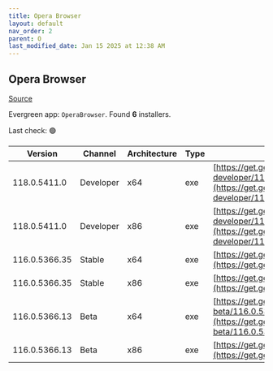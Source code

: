 ```yaml
---
title: Opera Browser
layout: default
nav_order: 2
parent: O
last_modified_date: Jan 15 2025 at 12:38 AM
---
```


## Opera Browser

[Source](https://www.opera.com/browsers/opera)

Evergreen app: `OperaBrowser`. Found **6** installers.

Last check: 🟢

| Version       | Channel   | Architecture | Type | URI                                                                                                                                                                                                                    |
| ------------- | --------- | ------------ | ---- | ---------------------------------------------------------------------------------------------------------------------------------------------------------------------------------------------------------------------- |
| 118.0.5411.0  | Developer | x64          | exe  | [https://get.geo.opera.com/pub/opera-developer/118.0.5411.0/win/Opera_Developer_118.0.5411.0_Setup_x64.exe](https://get.geo.opera.com/pub/opera-developer/118.0.5411.0/win/Opera_Developer_118.0.5411.0_Setup_x64.exe) |
| 118.0.5411.0  | Developer | x86          | exe  | [https://get.geo.opera.com/pub/opera-developer/118.0.5411.0/win/Opera_Developer_118.0.5411.0_Setup.exe](https://get.geo.opera.com/pub/opera-developer/118.0.5411.0/win/Opera_Developer_118.0.5411.0_Setup.exe)         |
| 116.0.5366.35 | Stable    | x64          | exe  | [https://get.geo.opera.com/pub/opera/desktop/116.0.5366.35/win/Opera_116.0.5366.35_Setup_x64.exe](https://get.geo.opera.com/pub/opera/desktop/116.0.5366.35/win/Opera_116.0.5366.35_Setup_x64.exe)                     |
| 116.0.5366.35 | Stable    | x86          | exe  | [https://get.geo.opera.com/pub/opera/desktop/116.0.5366.35/win/Opera_116.0.5366.35_Setup.exe](https://get.geo.opera.com/pub/opera/desktop/116.0.5366.35/win/Opera_116.0.5366.35_Setup.exe)                             |
| 116.0.5366.13 | Beta      | x64          | exe  | [https://get.geo.opera.com/pub/opera-beta/116.0.5366.13/win/Opera_beta_116.0.5366.13_Setup_x64.exe](https://get.geo.opera.com/pub/opera-beta/116.0.5366.13/win/Opera_beta_116.0.5366.13_Setup_x64.exe)                 |
| 116.0.5366.13 | Beta      | x86          | exe  | [https://get.geo.opera.com/pub/opera-beta/116.0.5366.13/win/Opera_beta_116.0.5366.13_Setup.exe](https://get.geo.opera.com/pub/opera-beta/116.0.5366.13/win/Opera_beta_116.0.5366.13_Setup.exe)                         |
